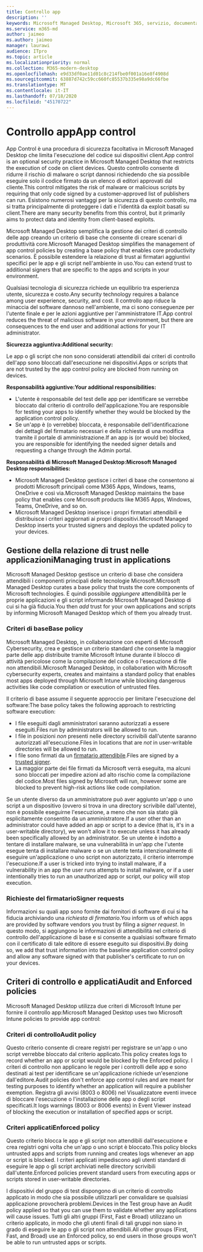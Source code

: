 ```yaml
---
title: Controllo app
description: ''
keywords: Microsoft Managed Desktop, Microsoft 365, servizio, documentazione
ms.service: m365-md
author: jaimeo
ms.author: jaimeo
manager: laurawi
audience: ITpro
ms.topic: article
ms.localizationpriority: normal
ms.collection: M365-modern-desktop
ms.openlocfilehash: e9d33df0ae11d01c8c214fbe0f001a16e8f4908d
ms.sourcegitcommit: 63887d742c59cc660fc85537b335e98a9dc66fbe
ms.translationtype: MT
ms.contentlocale: it-IT
ms.lasthandoff: 07/18/2020
ms.locfileid: "45170722"
---
```

# <a name="app-control"></a><span data-ttu-id="d8c18-103">Controllo app</span><span class="sxs-lookup"><span data-stu-id="d8c18-103">App control</span></span>

<span data-ttu-id="d8c18-104">App Control è una procedura di sicurezza facoltativa in Microsoft Managed Desktop che limita l'esecuzione del codice sui dispositivi client.</span><span class="sxs-lookup"><span data-stu-id="d8c18-104">App control is an optional security practice in Microsoft Managed Desktop that restricts the execution of code on client devices.</span></span> <span data-ttu-id="d8c18-105">Questo controllo consente di ridurre il rischio di malware o script dannosi richiedendo che sia possibile eseguire solo il codice firmato da un elenco di editori approvati dal cliente.</span><span class="sxs-lookup"><span data-stu-id="d8c18-105">This control mitigates the risk of malware or malicious scripts by requiring that only code signed by a customer-approved list of publishers can run.</span></span> <span data-ttu-id="d8c18-106">Esistono numerosi vantaggi per la sicurezza di questo controllo, ma si tratta principalmente di proteggere i dati e l'identità da exploit basati su client.</span><span class="sxs-lookup"><span data-stu-id="d8c18-106">There are many security benefits from this control, but it primarily aims to protect data and identity from client-based exploits.</span></span>

<span data-ttu-id="d8c18-107">Microsoft Managed Desktop semplifica la gestione dei criteri di controllo delle app creando un criterio di base che consente di creare scenari di produttività core.</span><span class="sxs-lookup"><span data-stu-id="d8c18-107">Microsoft Managed Desktop simplifies the management of app control policies by creating a base policy that enables core productivity scenarios.</span></span> <span data-ttu-id="d8c18-108">È possibile estendere la relazione di trust ai firmatari aggiuntivi specifici per le app e gli script nell'ambiente in uso.</span><span class="sxs-lookup"><span data-stu-id="d8c18-108">You can extend trust to additional signers that are specific to the apps and scripts in your environment.</span></span> 


<span data-ttu-id="d8c18-109">Qualsiasi tecnologia di sicurezza richiede un equilibrio tra esperienza utente, sicurezza e costo.</span><span class="sxs-lookup"><span data-stu-id="d8c18-109">Any security technology requires a balance among user experience, security, and cost.</span></span> <span data-ttu-id="d8c18-110">Il controllo app riduce la minaccia del software dannoso nell'ambiente, ma ci sono conseguenze per l'utente finale e per le azioni aggiuntive per l'amministratore IT.</span><span class="sxs-lookup"><span data-stu-id="d8c18-110">App control reduces the threat of malicious software in your environment, but there are consequences to the end user and additional actions for your IT administrator.</span></span>

<span data-ttu-id="d8c18-111">**Sicurezza aggiuntiva:**</span><span class="sxs-lookup"><span data-stu-id="d8c18-111">**Additional security:**</span></span>

<span data-ttu-id="d8c18-112">Le app o gli script che non sono considerati attendibili dai criteri di controllo dell'app sono bloccati dall'esecuzione nei dispositivi.</span><span class="sxs-lookup"><span data-stu-id="d8c18-112">Apps or scripts that are not trusted by the app control policy are blocked from running on devices.</span></span>

<span data-ttu-id="d8c18-113">**Responsabilità aggiuntive:**</span><span class="sxs-lookup"><span data-stu-id="d8c18-113">**Your additional responsibilities:**</span></span>

- <span data-ttu-id="d8c18-114">L'utente è responsabile del test delle app per identificare se verrebbe bloccato dal criterio di controllo dell'applicazione.</span><span class="sxs-lookup"><span data-stu-id="d8c18-114">You are responsible for testing your apps to identify whether they would be blocked by the application control policy.</span></span>
- <span data-ttu-id="d8c18-115">Se un'app è (o verrebbe) bloccata, è responsabile dell'identificazione dei dettagli del firmatario necessari e della richiesta di una modifica tramite il portale di amministrazione.</span><span class="sxs-lookup"><span data-stu-id="d8c18-115">If an app is (or would be) blocked, you are responsible for identifying the needed signer details and requesting a change through the Admin portal.</span></span>

<span data-ttu-id="d8c18-116">**Responsabilità di Microsoft Managed Desktop:**</span><span class="sxs-lookup"><span data-stu-id="d8c18-116">**Microsoft Managed Desktop responsibilities:**</span></span>

- <span data-ttu-id="d8c18-117">Microsoft Managed Desktop gestisce i criteri di base che consentono ai prodotti Microsoft principali come M365 Apps, Windows, teams, OneDrive e così via.</span><span class="sxs-lookup"><span data-stu-id="d8c18-117">Microsoft Managed Desktop maintains the base policy that enables core Microsoft products like M365 Apps, Windows, Teams, OneDrive, and so on.</span></span>
- <span data-ttu-id="d8c18-118">Microsoft Managed Desktop inserisce i propri firmatari attendibili e distribuisce i criteri aggiornati ai propri dispositivi.</span><span class="sxs-lookup"><span data-stu-id="d8c18-118">Microsoft Managed Desktop inserts your trusted signers and deploys the updated policy to your devices.</span></span>


## <a name="managing-trust-in-applications"></a><span data-ttu-id="d8c18-119">Gestione della relazione di trust nelle applicazioni</span><span class="sxs-lookup"><span data-stu-id="d8c18-119">Managing trust in applications</span></span>

<span data-ttu-id="d8c18-120">Microsoft Managed Desktop gestisce un criterio di base che considera attendibili i componenti principali delle tecnologie Microsoft.</span><span class="sxs-lookup"><span data-stu-id="d8c18-120">Microsoft Managed Desktop curates a base policy that trusts the core components of Microsoft technologies.</span></span> <span data-ttu-id="d8c18-121">È quindi possibile *aggiungere* attendibilità per le proprie applicazioni e gli script informando Microsoft Managed Desktop di cui si ha già fiducia.</span><span class="sxs-lookup"><span data-stu-id="d8c18-121">You then *add* trust for your own applications and scripts by informing Microsoft Managed Desktop which of them you already trust.</span></span>

### <a name="base-policy"></a><span data-ttu-id="d8c18-122">Criteri di base</span><span class="sxs-lookup"><span data-stu-id="d8c18-122">Base policy</span></span>

<span data-ttu-id="d8c18-123">Microsoft Managed Desktop, in collaborazione con esperti di Microsoft Cybersecurity, crea e gestisce un criterio standard che consente la maggior parte delle app distribuite tramite Microsoft Intune durante il blocco di attività pericolose come la compilazione del codice o l'esecuzione di file non attendibili.</span><span class="sxs-lookup"><span data-stu-id="d8c18-123">Microsoft Managed Desktop, in collaboration with Microsoft cybersecurity experts, creates and maintains a standard policy that enables most apps deployed through Microsoft Intune while blocking dangerous activities like code compilation or execution of untrusted files.</span></span>

<span data-ttu-id="d8c18-124">Il criterio di base assume il seguente approccio per limitare l'esecuzione del software:</span><span class="sxs-lookup"><span data-stu-id="d8c18-124">The base policy takes the following approach to restricting software execution:</span></span>

- <span data-ttu-id="d8c18-125">I file eseguiti dagli amministratori saranno autorizzati a essere eseguiti.</span><span class="sxs-lookup"><span data-stu-id="d8c18-125">Files run by administrators will be allowed to run.</span></span>
- <span data-ttu-id="d8c18-126">I file in posizioni *non* presenti nelle directory scrivibili dall'utente saranno autorizzati all'esecuzione.</span><span class="sxs-lookup"><span data-stu-id="d8c18-126">Files in locations that are *not* in user-writable directories will be allowed to run.</span></span>
- <span data-ttu-id="d8c18-127">I file sono firmati da un [firmatario attendibile](#signer-requests).</span><span class="sxs-lookup"><span data-stu-id="d8c18-127">Files are signed by a [trusted signer](#signer-requests).</span></span>
- <span data-ttu-id="d8c18-128">La maggior parte dei file firmati da Microsoft verrà eseguita, ma alcuni sono bloccati per impedire azioni ad alto rischio come la compilazione del codice.</span><span class="sxs-lookup"><span data-stu-id="d8c18-128">Most files signed by Microsoft will run, however some are blocked to prevent high-risk actions like code compilation.</span></span>


<span data-ttu-id="d8c18-129">Se un utente diverso da un amministratore può aver aggiunto un'app o uno script a un dispositivo (ovvero si trova in una directory scrivibile dall'utente), non è possibile eseguirne l'esecuzione, a meno che non sia stato già esplicitamente consentito da un amministratore.</span><span class="sxs-lookup"><span data-stu-id="d8c18-129">If a user other than an administrator could have added an app or script to a device (that is, it's in a user-writable directory), we won't allow it to execute unless it has already been specifically allowed by an administrator.</span></span> <span data-ttu-id="d8c18-130">Se un utente è indotto a tentare di installare malware, se una vulnerabilità in un'app che l'utente esegue tenta di installare malware o se un utente tenta intenzionalmente di eseguire un'applicazione o uno script non autorizzato, il criterio interrompe l'esecuzione.</span><span class="sxs-lookup"><span data-stu-id="d8c18-130">If a user is tricked into trying to install malware, if a vulnerability in an app the user runs attempts to install malware, or if a user intentionally tries to run an unauthorized app or script, our policy will stop execution.</span></span>

### <a name="signer-requests"></a><span data-ttu-id="d8c18-131">Richieste del firmatario</span><span class="sxs-lookup"><span data-stu-id="d8c18-131">Signer requests</span></span>

<span data-ttu-id="d8c18-132">Informazioni su quali app sono fornite dai fornitori di software di cui si ha fiducia archiviando una *richiesta di firmatario*.</span><span class="sxs-lookup"><span data-stu-id="d8c18-132">You inform us of which apps are provided by software vendors you trust by filing a *signer request*.</span></span> <span data-ttu-id="d8c18-133">In questo modo, si aggiungono le informazioni di attendibilità nel criterio di controllo dell'applicazione di base e si consente a qualsiasi software firmato con il certificato di tale editore di essere eseguito sui dispositivi.</span><span class="sxs-lookup"><span data-stu-id="d8c18-133">By doing so, we add that trust information into the baseline application control policy and allow any software signed with that publisher's certificate to run on your devices.</span></span>

## <a name="audit-and-enforced-policies"></a><span data-ttu-id="d8c18-134">Criteri di controllo e applicati</span><span class="sxs-lookup"><span data-stu-id="d8c18-134">Audit and Enforced policies</span></span>

<span data-ttu-id="d8c18-135">Microsoft Managed Desktop utilizza due criteri di Microsoft Intune per fornire il controllo app:</span><span class="sxs-lookup"><span data-stu-id="d8c18-135">Microsoft Managed Desktop uses two Microsoft Intune policies to provide app control:</span></span>

### <a name="audit-policy"></a><span data-ttu-id="d8c18-136">Criteri di controllo</span><span class="sxs-lookup"><span data-stu-id="d8c18-136">Audit policy</span></span>
<span data-ttu-id="d8c18-137">Questo criterio consente di creare registri per registrare se un'app o uno script verrebbe bloccato dal criterio applicato.</span><span class="sxs-lookup"><span data-stu-id="d8c18-137">This policy creates logs to record whether an app or script would be blocked by the Enforced policy.</span></span> <span data-ttu-id="d8c18-138">I criteri di controllo non applicano le regole per i controlli delle app e sono destinati ai test per identificare se un'applicazione richiede un'esenzione dall'editore.</span><span class="sxs-lookup"><span data-stu-id="d8c18-138">Audit policies don't enforce app control rules and are meant for testing purposes to identify whether an application will require a publisher exemption.</span></span> <span data-ttu-id="d8c18-139">Registra gli avvisi (8003 o 8006) nel Visualizzatore eventi invece di bloccare l'esecuzione o l'installazione delle app o degli script specificati.</span><span class="sxs-lookup"><span data-stu-id="d8c18-139">It logs warnings (8003 or 8006 events) in Event Viewer instead of blocking the execution or installation of specified apps or script.</span></span>

### <a name="enforced-policy"></a><span data-ttu-id="d8c18-140">Criteri applicati</span><span class="sxs-lookup"><span data-stu-id="d8c18-140">Enforced policy</span></span>
<span data-ttu-id="d8c18-141">Questo criterio blocca le app e gli script non attendibili dall'esecuzione e crea registri ogni volta che un'app o uno script è bloccato.</span><span class="sxs-lookup"><span data-stu-id="d8c18-141">This policy blocks untrusted apps and scripts from running and creates logs whenever an app or script is blocked.</span></span> <span data-ttu-id="d8c18-142">I criteri applicati impediscono agli utenti standard di eseguire le app o gli script archiviati nelle directory scrivibili dall'utente.</span><span class="sxs-lookup"><span data-stu-id="d8c18-142">Enforced policies prevent standard users from executing apps or scripts stored in user-writable directories.</span></span>

<span data-ttu-id="d8c18-143">I dispositivi del gruppo di test dispongono di un criterio di controllo applicato in modo che sia possibile utilizzarli per convalidare se qualsiasi applicazione provocherà problemi.</span><span class="sxs-lookup"><span data-stu-id="d8c18-143">Devices in the Test group have an Audit policy applied so that you can use them to validate whether any applications will cause issues.</span></span> <span data-ttu-id="d8c18-144">Tutti gli altri gruppi (First, Fast e Broad) utilizzano un criterio applicato, in modo che gli utenti finali di tali gruppi non siano in grado di eseguire le app o gli script non attendibili.</span><span class="sxs-lookup"><span data-stu-id="d8c18-144">All other groups (First, Fast, and Broad) use an Enforced policy, so end users in those groups won't be able to run untrusted apps or scripts.</span></span>







